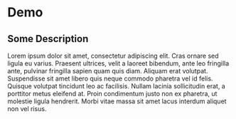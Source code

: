 # Demo

## Some Description
Lorem ipsum dolor sit amet, consectetur adipiscing elit. Cras ornare sed ligula eu varius. Praesent ultrices, 
velit a laoreet bibendum, ante leo fringilla ante, pulvinar fringilla sapien quam quis diam. Aliquam erat volutpat. 
Suspendisse sit amet libero quis neque commodo pharetra vel id felis. Quisque volutpat tincidunt leo ac facilisis. 
Nullam lacinia sollicitudin erat, a porttitor metus eleifend at. 
Proin condimentum justo non ex pharetra, ut molestie ligula hendrerit. Morbi vitae massa sit amet lacus interdum
aliquet non vel risus.
